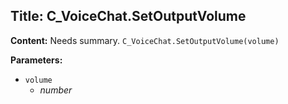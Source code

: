 ## Title: C_VoiceChat.SetOutputVolume

**Content:**
Needs summary.
`C_VoiceChat.SetOutputVolume(volume)`

**Parameters:**
- `volume`
  - *number*